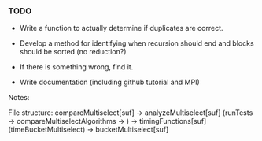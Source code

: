 ### TODO

- Write a function to actually determine if duplicates are correct.

- Develop a method for identifying when recursion should end and blocks should be sorted (no reduction?)

- If there is something wrong, find it.

- Write documentation (including github tutorial and MPI)


Notes:

File structure: compareMultiselect[suf] -> analyzeMultiselect[suf] (runTests -> compareMultiselectAlgorithms -> ) -> timingFunctions[suf] (timeBucketMultiselect) -> bucketMultiselect[suf]
